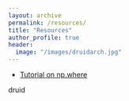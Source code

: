 ```yaml
---
layout: archive
permalink: /resources/
title: "Resources"
author_profile: true
header:
  image: "/images/druidarch.jpg"
---
```


+ [Tutorial on np.where](resources/np.where)

druid
